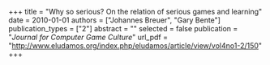 +++
title = "Why so serious? On the relation of serious games and learning"
date = 2010-01-01
authors = ["Johannes Breuer", "Gary Bente"]
publication_types = ["2"]
abstract = ""
selected = false
publication = "*Journal for Computer Game Culture*"
url_pdf = "http://www.eludamos.org/index.php/eludamos/article/view/vol4no1-2/150"
+++

